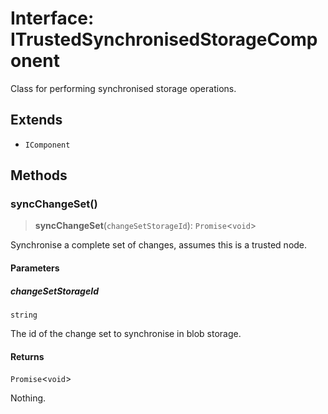 # Interface: ITrustedSynchronisedStorageComponent

Class for performing synchronised storage operations.

## Extends

- `IComponent`

## Methods

### syncChangeSet()

> **syncChangeSet**(`changeSetStorageId`): `Promise`\<`void`\>

Synchronise a complete set of changes, assumes this is a trusted node.

#### Parameters

##### changeSetStorageId

`string`

The id of the change set to synchronise in blob storage.

#### Returns

`Promise`\<`void`\>

Nothing.
